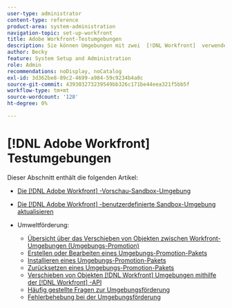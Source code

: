 ```yaml
---
user-type: administrator
content-type: reference
product-area: system-administration
navigation-topic: set-up-workfront
title: Adobe Workfront-Testumgebungen
description: Sie können Umgebungen mit zwei  [!DNL Workfront]  verwenden, die Ihre  [!DNL Workfront] -Produktionsumgebung replizieren. Die Sandbox-Vorschau wird jedes Wochenende von Workfront aktualisiert. Daten, die am Freitag zu Ihrer Live-Umgebung hinzugefügt wurden, werden bis zum folgenden Montag in Ihrer Vorschau-Sandbox angezeigt. Die benutzerdefinierte Aktualisierungs-Sandbox ist eine separate Testumgebung, die von Ihnen manuell aktualisiert wird. Es fallen zusätzliche Kosten an, um die benutzerdefinierte Aktualisierungs-Sandbox zu erhalten.
author: Becky
feature: System Setup and Administration
role: Admin
recommendations: noDisplay, noCatalog
exl-id: 3d362be8-89c2-4699-a984-59c9234b4a0c
source-git-commit: 439303273239549bb326c171be44eea321f5bb5f
workflow-type: tm+mt
source-wordcount: '128'
ht-degree: 0%

---
```


# [!DNL Adobe Workfront] Testumgebungen

Dieser Abschnitt enthält die folgenden Artikel:

* [Die  [!DNL Adobe Workfront] -Vorschau-Sandbox-Umgebung](../../../administration-and-setup/set-up-workfront/workfront-testing-environments/wf-preview-sandbox-environment.md)
* [Die  [!DNL Adobe Workfront] -benutzerdefinierte Sandbox-Umgebung aktualisieren](../../../administration-and-setup/set-up-workfront/workfront-testing-environments/wf-custom-refresh-sandbox-environment.md)
* Umweltförderung:

   * [Übersicht über das Verschieben von Objekten zwischen Workfront-Umgebungen (Umgebungs-Promotion)](/help/quicksilver/administration-and-setup/set-up-workfront/workfront-testing-environments/environment-promotion-in-wf.md)
   * [Erstellen oder Bearbeiten eines Umgebungs-Promotion-Pakets](/help/quicksilver/administration-and-setup/set-up-workfront/workfront-testing-environments/environment-promotion-create-package.md)
   * [Installieren eines Umgebungs-Promotion-Pakets](/help/quicksilver/administration-and-setup/set-up-workfront/workfront-testing-environments/environment-promotion-install-package.md)
   * [Zurücksetzen eines Umgebungs-Promotion-Pakets](/help/quicksilver/administration-and-setup/set-up-workfront/workfront-testing-environments/environment-promotion-rollback.md)
   * [Verschieben von Objekten  [!DNL Workfront]  Umgebungen mithilfe der  [!DNL Workfront] -API](/help/quicksilver/administration-and-setup/set-up-workfront/workfront-testing-environments/environment-promotion.md)
   * [Häufig gestellte Fragen zur Umgebungsförderung](/help/quicksilver/administration-and-setup/set-up-workfront/workfront-testing-environments/environment-promotion-faq.md)
   * [Fehlerbehebung bei der Umgebungsförderung](/help/quicksilver/administration-and-setup/set-up-workfront/workfront-testing-environments/environment-promotion-troubleshooting.md)
